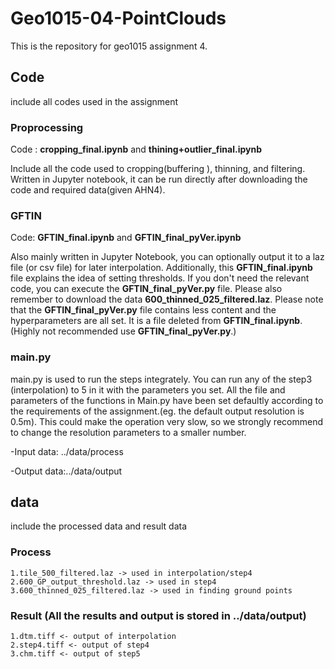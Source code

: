 # Geo1015-04-PointClouds
This is the repository for geo1015 assignment 4.
## Code 
include all codes used in the assignment
### Proprocessing
Code : **cropping_final.ipynb** and **thining+outlier_final.ipynb**

Include all the code used to cropping(buffering ), thinning, and filtering. 
Written in Jupyter notebook, it can be run directly after downloading the code and required data(given AHN4).
### GFTIN
Code: **GFTIN_final.ipynb** and **GFTIN_final_pyVer.ipynb**

Also mainly written in Jupyter Notebook, you can optionally output it to a laz file (or csv file) for later interpolation.
Additionally, this **GFTIN_final.ipynb** file explains the idea of ​​setting thresholds. If you don't need the relevant code, you can execute the **GFTIN_final_pyVer.py** file. Please also remember to download the data **600_thinned_025_filtered.laz**. Please note that the **GFTIN_final_pyVer.py** file contains less content and the hyperparameters are all set. It is a file deleted from **GFTIN_final.ipynb**.(Highly not recommended use **GFTIN_final_pyVer.py**.)

### main.py
main.py is used to run the steps integrately.
You can run any of the step3 (interpolation) to 5 in it with the parameters you set.
All the file and parameters of the functions in Main.py have been set defaultly according to the requirements of the assignment.(eg. the default output resolution is 0.5m).
This could make the operation very slow, so we strongly recommend to change the resolution parameters to a smaller number.

-Input data: ../data/process

-Output data:../data/output
## data
  include the processed data and result data 
### Process
    1.tile_500_filtered.laz -> used in interpolation/step4
    2.600_GP_output_threshold.laz -> used in step4
    3.600_thinned_025_filtered.laz -> used in finding ground points
### Result (All the results and output is stored in ../data/output)
    1.dtm.tiff <- output of interpolation
    2.step4.tiff <- output of step4
    3.chm.tiff <- output of step5
